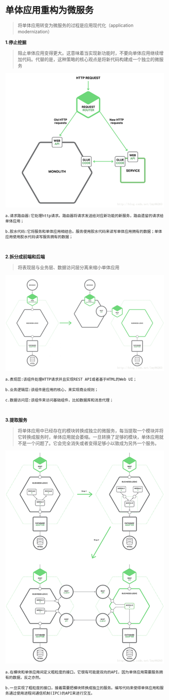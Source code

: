 # 单体应用重构为微服务

>将单体应用转变为微服务的过程是应用现代化（application modernization）

**1.停止挖掘**

>阻止单体应用变得更大。这意味着当实现新功能时，不要向单体应用继续增加代码。代替的是，这种策略的核心观点是将新代码构建成一个独立的微服务

![](img/18.png)

```
a.请求路由器:它处理http请求。路由器将请求发送给对应新功能的新服务，路由遗留的请求给单体应用；

b.胶水代码:它将服务和单体应用相结合。服务使用胶水代码来读写单体应用拥有的数据；单体应用使用胶水代码读写服务拥有的数据；
```

<br>

**2.拆分成前端和后端**

>将表现层与业务层、数据访问层分离来缩小单体应用

![](img/19.png)

```
a.表现层:该组件处理HTTP请求并且实现REST API或者基于HTML的Web UI；

b.业务逻辑层:该组件是应用的核心，来实现商业规则；

c.数据访问层:该组件来访问基础组件，比如数据库和消息代理；
```

<br>

**3.提取服务**

>将单体应用中已经存在的模块转换成独立的微服务，每当提取一个模块并将它转换成服务时，单体应用就会萎缩。一旦转换了足够的模块，单体应用就不是一个问题了。它会完全消失或者变得足够小以致成为另外一个服务。

![](img/20.png)

```
a.在模块和单体应用间定义粗粒度的接口。它很有可能是双向的API，因为单体应用需要服务拥有的数据，反之亦然。

b.一旦实现了粗粒度的接口，接着需要把模块转换成独立的服务。编写代码来使得单体应用和服务通过使用进程间通信机制(IPC)的API来进行交互。
```
